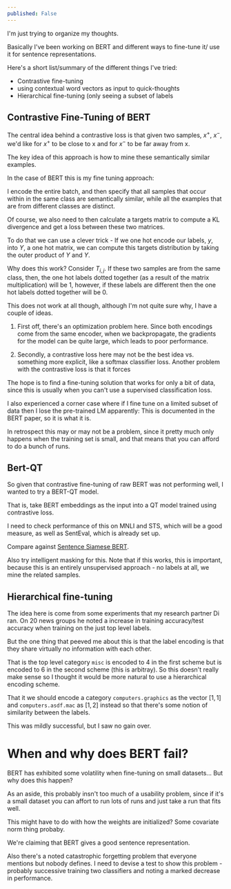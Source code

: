```yaml
---
published: False
---
```


I'm just trying to organize my thoughts.

Basically I've been working on BERT and different ways to fine-tune it/ use it for sentence representations. 

Here's a short list/summary of the different things I've tried:
- Contrastive fine-tuning
- using contextual word vectors as input to quick-thoughts
- Hierarchical fine-tuning (only seeing a subset of labels

## Contrastive Fine-Tuning of BERT

The central idea behind a contrastive loss is that given two samples, $x^+$, $x^-$, we'd like for $x^+$ to be close to x and for $x^-$ to be far away from x. 

The key idea of this approach is how to mine these semantically similar examples. 

In the case of BERT this is my fine tuning approach:

I encode the entire batch, and then specify that all samples that occur within in the same class are semantically similar, while all the examples that are from different classes are distinct. 

Of course, we also need to then calculate a targets matrix to compute a KL divergence and get a loss between these two matrices. 

To do that we can use a clever trick - If we one hot encode our labels, $y$, into $Y$, a one hot matrix, we can compute this targets distribution by taking the outer product of $Y$ and $Y$. 

Why does this work? Consider $T_{i, j}$. If these two samples are from the same class, then, the one hot labels dotted together (as a result of the matrix multiplication) will be 1, however, if these labels are different then the one hot labels dotted together will be 0. 

This does not work at all though, although I'm not quite sure why, I have a couple of ideas. 

1. First off, there's an optimization problem here. Since both encodings come from the same encoder, when we backpropagate, the gradients for the model can be quite large, which leads to poor performance. 

2. Secondly, a contrastive loss here may not be the best idea vs. something  more explicit, like a softmax classifier loss. Another problem with the contrastive loss is that it forces 

The hope is to find a fine-tuning solution that works for only a bit of data, since this is usually when you can't use a supervised classification loss. 

I also experienced a corner case where if I fine tune on a limited subset of data then I lose the pre-trained LM apparently: This is documented in the BERT paper, so it is what it is. 

In retrospect this may or may not be a problem, since it pretty much only happens when the training set is small, and that means that you can afford to do a bunch of runs. 

## Bert-QT

So given that contrastive fine-tuning of raw BERT was not performing well, I wanted to try a BERT-QT model. 

That is, take BERT embeddings as the input into a QT model trained using contrastive loss. 

I need to check performance of this on MNLI and STS, which will be a good measure, as well as SentEval, which is already set up.

Compare against [Sentence Siamese BERT](https://arxiv.org/pdf/1908.10084.pdf).

Also try intelligent masking for this. Note that if this works, this is important, because this is an entirely unsupervised approach - no labels at all, we mine the related samples.

## Hierarchical fine-tuning

The idea here is come from some experiments that my research partner Di ran. 
On 20 news groups he noted a increase in training accuracy/test accuracy when training on the just top level labels.

But the one thing that peeved me about this is that the label encoding is that they share virtually no information with each other. 

That is the top level category `misc` is encoded to 4 in the first scheme but is encoded to 6 in the second scheme (this is arbitray).
So this doesn't really make sense so I thought it would be more natural to use a hierarchical encoding scheme. 

That it we should encode a category `computers.graphics` as the vector $[1, 1]$  and `computers.asdf.mac` as $[1, 2]$ instead so that there's some notion of similarity between the labels. 

This was mildly successful, but I saw no gain over. 

# When and why does BERT fail?

BERT has exhibited some volatility when fine-tuning on small datasets... But why does this happen?

As an aside, this probably insn't too much of a usability problem, since if it's a small dataset you can affort to run lots of runs and just take a run that fits well. 

This might have to do with how the weights are initialized? Some covariate norm thing probaby.

We're claiming that BERT gives a good sentence representation.

Also there's a noted catastrophic forgetting problem that everyone mentions but nobody defines. I need to devise a test to show this problem - probably successive training two classifiers and noting a marked decrease in performance. 


